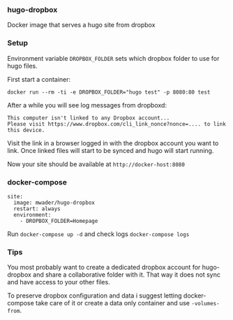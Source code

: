 ### hugo-dropbox

Docker image that serves a hugo site from dropbox

### Setup

Environment variable `DROPBOX_FOLDER` sets which dropbox folder to use for
hugo files.

First start a container:
```
docker run --rm -ti -e DROPBOX_FOLDER="hugo test" -p 8080:80 test
```
After a while you will see log messages from dropboxd:  
 ```
 This computer isn't linked to any Dropbox account...
Please visit https://www.dropbox.com/cli_link_nonce?nonce=.... to link this device.
 ```
Visit the link in a browser logged in with the dropbox account you want to
link. Once linked files will start to be synced and hugo will start running.

Now your site should be available at `http://docker-host:8080`

### docker-compose

```
site:
  image: mwader/hugo-dropbox
  restart: always
  environment:
    - DROPBOX_FOLDER=Homepage
```

Run `docker-compose up -d` and check logs `docker-compose logs`

### Tips

You most probably want to create a dedicated dropbox account for hugo-dropbox
and share a collaborative folder with it. That way it does not sync and have
access to your other files.

To preserve dropbox configuration and data i suggest letting docker-compose
take care of it or create a data only container and use `-volumes-from`.  
